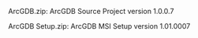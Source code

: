 ArcGDB.zip:
  ArcGDB Source Project
  version 1.0.0.7
  
ArcGDB Setup.zip:
  ArcGDB MSI Setup
  version 1.01.0007
